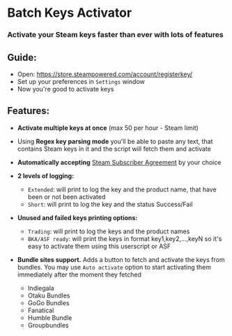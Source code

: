 # Batch Keys Activator

### Activate your Steam keys faster than ever with lots of features

## Guide:
* Open: https://store.steampowered.com/account/registerkey/
* Set up your preferences in `Settings` window
* Now you're good to activate keys

## Features:
* **Activate multiple keys at once** (max 50 per hour - Steam limit)

* Using **Regex key parsing mode** you'll be able to paste any text, that contains Steam keys in it and the script will fetch them and activate
* **Automatically accepting** [Steam Subscriber Agreement](https://store.steampowered.com/checkout/ssapopup) by your choice
* **2 levels of logging:**
  - `Extended`: will print to log the key and the product name, that have been or not been activated
  - `Short`: will print to log the key and the status Success/Fail
* **Unused and failed keys printing options:**
  - `Trading`: will print to log the keys and the product names
  - `BKA/ASF ready`: will print the keys in format key1,key2,...,keyN so it's easy to activate them using this userscript or ASF
* **Bundle sites support.** Adds a button to fetch and activate the keys from bundles. You may use `Auto activate` option to start activating them immediately after the moment they fetched
  - Indiegala
  - Otaku Bundles
  - GoGo Bundles
  - Fanatical
  - Humble Bundle
  - Groupbundles

